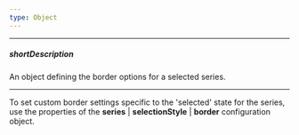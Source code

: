```yaml
---
type: Object
---
```

---
##### shortDescription
An object defining the border options for a selected series.

---
To set custom border settings specific to the 'selected' state for the series, use the properties of the **series** | **selectionStyle** | **border** configuration object.